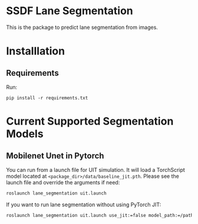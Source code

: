# SSDF Lane Segmentation

This is the package to predict lane segmentation from images.

# Installlation

## Requirements

Run:
```
pip install -r requirements.txt
```

# Current Supported Segmentation Models

## Mobilenet Unet in Pytorch

You can run from a launch file for UIT simulation. It will load a TorchScript model located at `<package_dir>/data/baseline_jit.pth`. Please see the launch file and override the arguments if need:
```bash
roslaunch lane_segmentation uit.launch
```

If you want to run lane segmentation without using PyTorch JIT:
```bash
roslaunch lane_segmentation uit.launch use_jit:=false model_path:=/path/to/model/weight
```